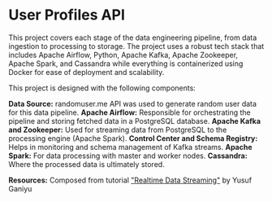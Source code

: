 # User Profiles API
This project covers each stage of the data engineering pipeline, from data ingestion to processing to storage. The project uses a robust tech stack that includes Apache Airflow, Python, Apache Kafka, Apache Zookeeper, Apache Spark, and Cassandra while everything is containerized using Docker for ease of deployment and scalability.


This project is designed with the following components:

**Data Source:** randomuser.me API was used to generate random user data for this data pipeline.
**Apache Airflow:** Responsible for orchestrating the pipeline and storing fetched data in a PostgreSQL database.
**Apache Kafka and Zookeeper:** Used for streaming data from PostgreSQL to the processing engine (Apache Spark).
**Control Center and Schema Registry:** Helps in monitoring and schema management of Kafka streams.
**Apache Spark:** For data processing with master and worker nodes.
**Cassandra:** Where the processed data is ultimately stored.


**Resources:** Composed from tutorial ["Realtime Data Streaming"](https://www.youtube.com/watch?v=GqAcTrqKcrY) by Yusuf Ganiyu